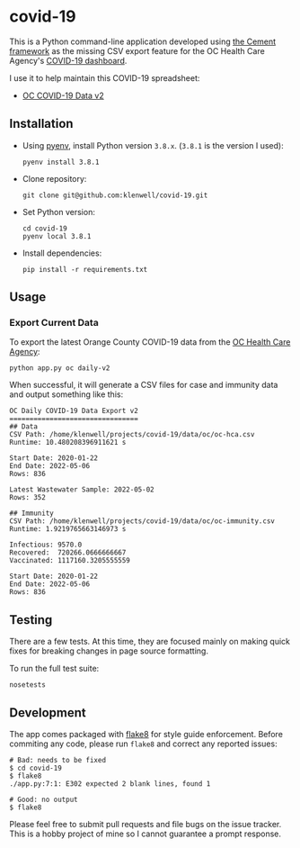 # covid-19
This is a Python command-line application developed using [the Cement framework](https://docs.builtoncement.com/) as the missing CSV export feature for the OC Health Care Agency's [COVID-19 dashboard](https://occovid19.ochealthinfo.com/coronavirus-in-oc).

I use it to help maintain this COVID-19 spreadsheet:

- [OC COVID-19 Data v2](https://docs.google.com/spreadsheets/d/1M7BfyPuwHQiavFtH59sgI9lJ7HjBpjXdBB-5BWv15K4)


## Installation
- Using [pyenv](https://github.com/pyenv/pyenv#installation), install Python version `3.8.x`. (`3.8.1` is the version I used):

      pyenv install 3.8.1

- Clone repository:

      git clone git@github.com:klenwell/covid-19.git

- Set Python version:

      cd covid-19
      pyenv local 3.8.1

- Install dependencies:

      pip install -r requirements.txt


## Usage
### Export Current Data
To export the latest Orange County COVID-19 data from the [OC Health Care Agency](https://occovid19.ochealthinfo.com/coronavirus-in-oc):

    python app.py oc daily-v2

When successful, it will generate a CSV files for case and immunity data and output something like this:

```
OC Daily COVID-19 Data Export v2
================================
## Data
CSV Path: /home/klenwell/projects/covid-19/data/oc/oc-hca.csv
Runtime: 10.480208396911621 s

Start Date: 2020-01-22
End Date: 2022-05-06
Rows: 836

Latest Wastewater Sample: 2022-05-02
Rows: 352

## Immunity
CSV Path: /home/klenwell/projects/covid-19/data/oc/oc-immunity.csv
Runtime: 1.9219765663146973 s

Infectious: 9570.0
Recovered:  720266.0666666667
Vaccinated: 1117160.3205555559

Start Date: 2020-01-22
End Date: 2022-05-06
Rows: 836
```


## Testing
There are a few tests. At this time, they are focused mainly on making quick fixes for breaking changes in page source formatting.

To run the full test suite:

    nosetests


## Development
The app comes packaged with [flake8](http://flake8.pycqa.org/en/latest/) for style guide enforcement. Before commiting any code, please run `flake8` and correct any reported issues:

```
# Bad: needs to be fixed
$ cd covid-19
$ flake8
./app.py:7:1: E302 expected 2 blank lines, found 1

# Good: no output
$ flake8
```

Please feel free to submit pull requests and file bugs on the issue tracker. This is a hobby project of mine so I cannot guarantee a prompt response.
